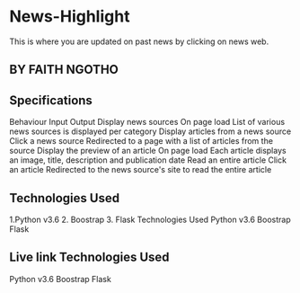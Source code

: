 # News-Highlight
This is where you are updated on past news by clicking on news web.

## BY FAITH NGOTHO

## Specifications

Behaviour	Input	Output
Display news sources	On page load	List of various news sources is displayed per category
Display articles from a news source	Click a news source	Redirected to a page with a list of articles from the source
Display the preview of an article	On page load	Each article displays an image, title, description and publication date
Read an entire article	Click an article	Redirected to the news source's site to read the entire article
## Technologies Used
1.Python v3.6
2. Boostrap
3. Flask
Technologies Used
Python v3.6
Boostrap
Flask

## Live link Technologies Used
Python v3.6
Boostrap
Flask
